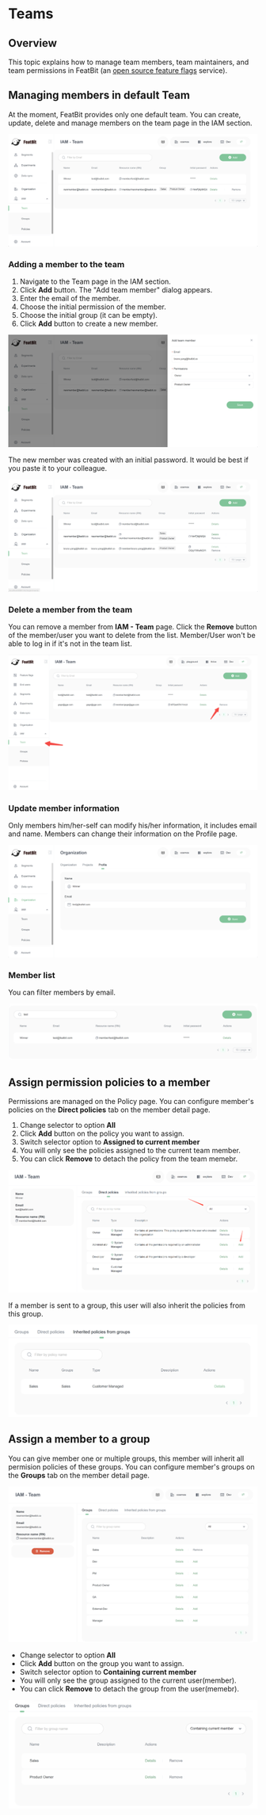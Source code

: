 # Teams

## Overview

This topic explains how to manage team members, team maintainers, and team permissions in FeatBit (an [open source feature flags](https://www.featbit.co/blogs/Free-and-Open-Source-Feature-Flag-Tools) service).

## **Managing members in default Team**

At the moment, FeatBit provides only one default team. You can create, update, delete and manage members on the team page in the IAM section.


![](../iam/assets/teams/001.webp)

### Adding a member to the team

1. Navigate to the Team page in the IAM section.
2. Click **Add** button. The "Add team member" dialog appears.
3. Enter the email of the member.
4. Choose the initial permission of the member.
5. Choose the initial group (it can be empty).
6. Click **Add** button to create a new member.

![](../iam/assets/teams/002.webp)

The new member was created with an initial password. It would be best if you paste it to your colleague.

![](../iam/assets/teams/003.webp)


### Delete a member from the team

You can remove a member from **IAM - Team** page. Click the **Remove** button of the member/user you want to delete from the list. Member/User won't be able to log in if it's not in the team list.

![](../iam/assets/teams/004.webp)

### Update member information

Only members him/her-self can modify his/her information, it includes email and name. Members can change their information on the Profile page.

![](../iam/assets/teams/005.webp)

### Member list

You can filter members by email.

![](../iam/assets/teams/006.webp)

## Assign permission policies to a member

Permissions are managed on the Policy page. You can configure member's policies on the **Direct policies** tab on the member detail page.

1. Change selector to option **All**
2. Click **Add** button on the policy you want to assign.
3. Switch selector option to **Assigned to current member**
4. You will only see the policies assigned to the current team member.
5. You can click **Remove** to detach the policy from the team memebr.

![](../iam/assets/teams/007.webp)

If a member is sent to a group, this user will also inherit the policies from this group.

![](../iam/assets/teams/008.webp)

## Assign a member to a group

You can give member one or multiple groups, this member will inherit all permision policies of these groups. You can configure member's groups on the **Groups** tab on the member detail page.

![](../iam/assets/teams/009.webp)

* Change selector to option **All**
* Click **Add** button on the group you want to assign.
* Switch selector option to **Containing current member**
* You will only see the group assigned to the current user(member).
* You can click **Remove** to detach the group from the user(memebr).

![](../iam/assets/teams/010.webp)

